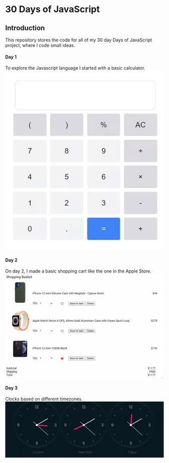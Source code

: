 # 30 Days of JavaScript

## Introduction
This repository stores the code for all of my 30 day Days of JavaScript project, where I code small ideas.

#### Day 1
To explore the Javascript language I started with a basic calculator.
![](res/simple-calculator.gif)

#### Day 2
On day 2, I made a basic shopping cart like the one in the Apple Store.
![](res/shopping-cart.gif)

#### Day 3
Clocks based on different timezones.
![](res/clock-diff-timezones.gif)